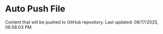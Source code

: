 # Auto Push File

Content that will be pushed to GitHub repository.
Last updated: 08/17/2025, 06:58:03 PM